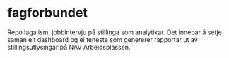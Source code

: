 # fagforbundet
Repo laga ism. jobbintervju på stillinga som analytikar. Det innebar å setje saman eit dashboard og ei teneste som genererer rapportar ut av stillingsutlysingar på NAV Arbeidsplassen.
